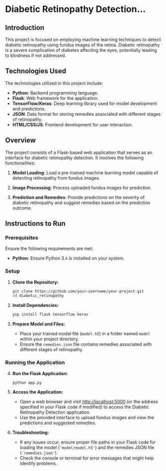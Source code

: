 # Diabetic Retinopathy Detection...

## Introduction

This project is focused on employing machine learning techniques to detect diabetic retinopathy using fundus images of the retina. Diabetic retinopathy is a severe complication of diabetes affecting the eyes, potentially leading to blindness if not addressed.

## Technologies Used

The technologies utilized in this project include:

- **Python**: Backend programming language.
- **Flask**: Web framework for the application.
- **TensorFlow/Keras**: Deep learning library used for model development and predictions.
- **JSON**: Data format for storing remedies associated with different stages of retinopathy.
- **HTML/CSS/JS**: Frontend development for user interaction.

## Overview

The project consists of a Flask-based web application that serves as an interface for diabetic retinopathy detection. It involves the following functionalities:

1. **Model Loading**: Load a pre-trained machine learning model capable of detecting retinopathy from fundus images.

2. **Image Processing**: Process uploaded fundus images for prediction.

3. **Prediction and Remedies**: Provide predictions on the severity of diabetic retinopathy and suggest remedies based on the prediction outcome.

## Instructions to Run

### Prerequisites

Ensure the following requirements are met:

- **Python**: Ensure Python 3.x is installed on your system.

### Setup

1. **Clone the Repository:**

    ```bash
    git clone https://github.com/your-username/your-project.git
    cd diabetic_retinopathy
    ```

2. **Install Dependencies:**

    ```bash
    pip install flask tensorflow keras
    ```

3. **Prepare Model and Files:**

    - Place your trained model file (`model.h5`) in a folder named `model` within your project directory.
    - Ensure the `remedies.json` file contains remedies associated with different stages of retinopathy.

### Running the Application

4. **Run the Flask Application:**

    ```bash
    python app.py
    ```

    

5. **Access the Application:**

    - Open a web browser and visit [http://localhost:5000](http://localhost:5000) (or the address specified in your Flask code if modified) to access the Diabetic Retinopathy Detection application.
    - Use the provided interface to upload fundus images and view the predictions and suggested remedies.

6. **Troubleshooting:**

    - If any issues occur, ensure proper file paths in your Flask code for loading the model (`'model/model.h5'`) and the remedies JSON file (`'remedies.json'`).
    - Check the console or terminal for error messages that might help identify problems.
